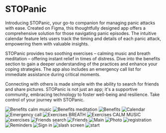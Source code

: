 # STOPanic
Introducing STOPanic, your go-to companion for managing panic attacks with ease. Created on Figma, this thoughtfully designed app offers a comprehensive solution for those navigating panic episodes. The intuitive calendar feature lets users track the timing and details of each panic attack, empowering them with valuable insights.

STOPanic provides two soothing exercises – calming music and breath meditation – offering instant relief in times of distress. Dive into the benefits section to gain a deeper understanding of the practices and enhance your coping strategies. The app also includes an emergency call list for immediate assistance during critical moments.

Connecting with others is made simple with the ability to search for friends and share pictures. STOPanic is not just an app; it's a supportive community, embracing technology to foster well-being and resilience. Take control of your journey with STOPanic.

![Benefits calm music](https://github.com/Augustesm/STOPanic/assets/25414343/1bfd299a-72ad-4024-a401-573b6b9bafbe)
![Benefits meditation](https://github.com/Augustesm/STOPanic/assets/25414343/dba13b78-793b-4bdb-a54e-b78de9a01a30)
![Benefits](https://github.com/Augustesm/STOPanic/assets/25414343/476a1da1-1c07-43e7-89e7-933c41033d53)
![Calendar](https://github.com/Augustesm/STOPanic/assets/25414343/f5e9a9f7-7e9c-4e8a-82e8-829f0280ceb0)
![Emergency call](https://github.com/Augustesm/STOPanic/assets/25414343/a1dca6b9-40f9-4c77-bc1f-350ff89f0b5e)
![Exercises BREATH](https://github.com/Augustesm/STOPanic/assets/25414343/96149919-171f-4310-8473-a7a136acf937)
![Exercises CALM MUSIC](https://github.com/Augustesm/STOPanic/assets/25414343/5aec8480-488e-48ea-91aa-3583c02b283c)
![exercises](https://github.com/Augustesm/STOPanic/assets/25414343/a1ae713b-c50f-4817-a810-e223ae4d0b24)
![Friends search](https://github.com/Augustesm/STOPanic/assets/25414343/52bd2955-ae9b-4bc6-8be6-8582e0fa56e3)
![Friends](https://github.com/Augustesm/STOPanic/assets/25414343/c0c1cfc1-7497-48a9-b5ca-174a84b31c3f)
![Main](https://github.com/Augustesm/STOPanic/assets/25414343/eba0f67c-ba10-4b97-bedb-1f4bd8006972)
![Photo](https://github.com/Augustesm/STOPanic/assets/25414343/ec07e62d-8e31-45e2-bef1-2b32f68a908b)
![registration](https://github.com/Augustesm/STOPanic/assets/25414343/3295031f-9608-446f-82de-c4fc496ffaf0)
![Reminders](https://github.com/Augustesm/STOPanic/assets/25414343/a10d8a9e-d825-413e-83c2-444535363627)
![Sign in](https://github.com/Augustesm/STOPanic/assets/25414343/baf79f9d-1322-4a2e-80fa-fd448fb96e8a)
![slash screen](https://github.com/Augustesm/STOPanic/assets/25414343/3db0455e-6003-4c15-81b2-c8391f94ba4a)
![start](https://github.com/Augustesm/STOPanic/assets/25414343/43bd2b1c-e7af-4e7e-ace9-e1741c3d387c)
